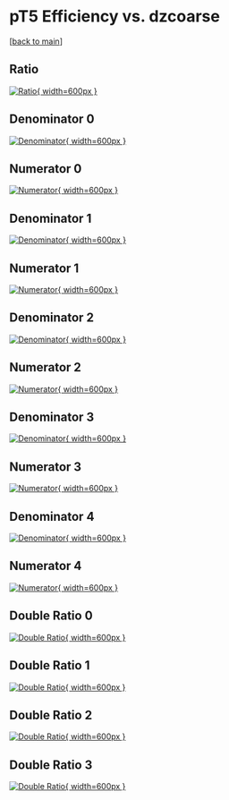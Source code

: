# pT5 Efficiency vs. dzcoarse

[[back to main](./)]



## Ratio

[![Ratio](../mtv/var/pT5_xtr_321_0_eff_dzcoarse.png){ width=600px }](../mtv/var/pT5_xtr_321_0_eff_dzcoarse.pdf)

## Denominator 0

[![Denominator](../mtv/den/pT5_xtr_321_0_eff_dzcoarse_den0.png){ width=600px }](../mtv/den/pT5_xtr_321_0_eff_dzcoarse_den0.pdf)

## Numerator 0

[![Numerator](../mtv/num/pT5_xtr_321_0_eff_dzcoarse_num0.png){ width=600px }](../mtv/num/pT5_xtr_321_0_eff_dzcoarse_num0.pdf)

## Denominator 1

[![Denominator](../mtv/den/pT5_xtr_321_0_eff_dzcoarse_den1.png){ width=600px }](../mtv/den/pT5_xtr_321_0_eff_dzcoarse_den1.pdf)

## Numerator 1

[![Numerator](../mtv/num/pT5_xtr_321_0_eff_dzcoarse_num1.png){ width=600px }](../mtv/num/pT5_xtr_321_0_eff_dzcoarse_num1.pdf)

## Denominator 2

[![Denominator](../mtv/den/pT5_xtr_321_0_eff_dzcoarse_den2.png){ width=600px }](../mtv/den/pT5_xtr_321_0_eff_dzcoarse_den2.pdf)

## Numerator 2

[![Numerator](../mtv/num/pT5_xtr_321_0_eff_dzcoarse_num2.png){ width=600px }](../mtv/num/pT5_xtr_321_0_eff_dzcoarse_num2.pdf)

## Denominator 3

[![Denominator](../mtv/den/pT5_xtr_321_0_eff_dzcoarse_den3.png){ width=600px }](../mtv/den/pT5_xtr_321_0_eff_dzcoarse_den3.pdf)

## Numerator 3

[![Numerator](../mtv/num/pT5_xtr_321_0_eff_dzcoarse_num3.png){ width=600px }](../mtv/num/pT5_xtr_321_0_eff_dzcoarse_num3.pdf)

## Denominator 4

[![Denominator](../mtv/den/pT5_xtr_321_0_eff_dzcoarse_den4.png){ width=600px }](../mtv/den/pT5_xtr_321_0_eff_dzcoarse_den4.pdf)

## Numerator 4

[![Numerator](../mtv/num/pT5_xtr_321_0_eff_dzcoarse_num4.png){ width=600px }](../mtv/num/pT5_xtr_321_0_eff_dzcoarse_num4.pdf)

## Double Ratio 0

[![Double Ratio](../mtv/ratio/pT5_xtr_321_0_eff_dzcoarse_ratio0.png){ width=600px }](../mtv/ratio/pT5_xtr_321_0_eff_dzcoarse_ratio0.pdf)

## Double Ratio 1

[![Double Ratio](../mtv/ratio/pT5_xtr_321_0_eff_dzcoarse_ratio1.png){ width=600px }](../mtv/ratio/pT5_xtr_321_0_eff_dzcoarse_ratio1.pdf)

## Double Ratio 2

[![Double Ratio](../mtv/ratio/pT5_xtr_321_0_eff_dzcoarse_ratio2.png){ width=600px }](../mtv/ratio/pT5_xtr_321_0_eff_dzcoarse_ratio2.pdf)

## Double Ratio 3

[![Double Ratio](../mtv/ratio/pT5_xtr_321_0_eff_dzcoarse_ratio3.png){ width=600px }](../mtv/ratio/pT5_xtr_321_0_eff_dzcoarse_ratio3.pdf)

